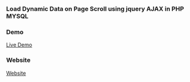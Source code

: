 ### Load Dynamic Data on Page Scroll using jquery AJAX in PHP MYSQL

### Demo

<a href="https://youtu.be/I4VoZKg8Pew" rel="nofollow"> Live Demo </a>

### Website

<a href="https://codeat21.com/load-dynamic-data-on-page-scroll-using-jquery-ajax-in-php-mysql/" rel="nofollow"> Website </a>



